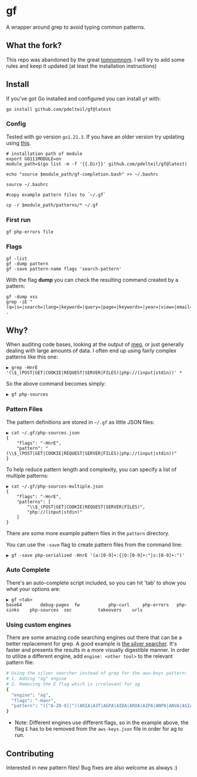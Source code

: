 # gf

A wrapper around grep to avoid typing common patterns.

## What the fork? 

This repo was abandoned by the great [tomnomnom](https://github.com/tomnomnom). I will try to add some rules and keep it updated (at least the installation instructions) 


## Install

If you've got Go installed and configured you can install `gf` with:

```
go install github.com/pdelteil/gf@latest
```
### Config

Tested with go version `go1.21.3`. If you have an older version try updating using [this](https://github.com/udhos/update-golang).
```
# installation path of module 
export GO111MODULE=on
module_path=$(go list -m -f '{{.Dir}}' github.com/pdelteil/gf@latest)

echo "source $module_path/gf-completion.bash" >> ~/.bashrc

source ~/.bashrc

#copy example pattern files to `~/.gf`

cp -r $module_path/patterns/* ~/.gf

```

### First run

```
gf php-errors file

```
### Flags

```
gf -list
gf -dump pattern
gf -save pattern-name flags 'search-pattern'

```

With the flag **dump** you can check the resulting command created by a pattern:

```
gf -dump xss
grep -iE "(q=|s=|search=|lang=|keyword=|query=|page=|keywords=|year=|view=|email=|type=|name=|p=|callback=|jsonp=|api_key=|api=|password=|email=|emailto=|token=|username=|csrf_token=|unsubscribe_token=|id=|item=|page_id=|month=|immagine=|list_type=|url=|terms=|categoryid=|key=|l=|begindate=|enddate=)" .
```

## Why?

When auditing code bases, looking at the output of [meg](https://github.com/tomnomnom/meg), or just generally dealing with large amounts of data. I often end up using fairly complex patterns like this one:

```
▶ grep -HnrE '(\$_(POST|GET|COOKIE|REQUEST|SERVER|FILES)|php://(input|stdin))' *
```

So the above command becomes simply:

```
▶ gf php-sources
```

### Pattern Files

The pattern definitions are stored in `~/.gf` as little JSON files:

```
▶ cat ~/.gf/php-sources.json
{
    "flags": "-HnrE",
    "pattern": "(\\$_(POST|GET|COOKIE|REQUEST|SERVER|FILES)|php://(input|stdin))"
}
```

To help reduce pattern length and complexity, you can specify a list of multiple patterns:

```
▶ cat ~/.gf/php-sources-multiple.json
{
    "flags": "-HnrE",
    "patterns": [
        "\\$_(POST|GET|COOKIE|REQUEST|SERVER|FILES)",
        "php://(input|stdin)"
    ]
}
```

There are some more example pattern files in the `pattern` directory.

You can use the `-save` flag to create pattern files from the command line:

```
▶ gf -save php-serialized -HnrE '(a:[0-9]+:{|O:[0-9]+:"|s:[0-9]+:")'
```

### Auto Complete

There's an auto-complete script included, so you can hit 'tab' to show you what your options are:

```
▶ gf <tab>
base64       debug-pages  fw           php-curl     php-errors   php-sinks    php-sources  sec          takeovers    urls
```


### Using custom engines

There are some amazing code searching engines out there that can be a better replacement for grep.
A good example is [the silver searcher](https://github.com/ggreer/the_silver_searcher).
It's faster and presents the results in a more visually digestible manner.
In order to utilize a different engine, add `engine: <other tool>` to the relevant pattern file:
```bash
# Using the silver searcher instead of grep for the aws-keys pattern:
# 1. Adding "ag" engine
# 2. Removing the E flag which is irrelevant for ag
{
  "engine": "ag",
  "flags": "-Hanr",
  "pattern": "([^A-Z0-9]|^)(AKIA|A3T|AGPA|AIDA|AROA|AIPA|ANPA|ANVA|ASIA)[A-Z0-9]{12,}"
}
```
* Note: Different engines use different flags, so in the example above, the flag `E` has to be removed from the `aws-keys.json` file in order for ag to run.

## Contributing
Interested in new pattern files! 
Bug fixes are also welcome as always :)
